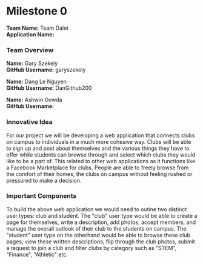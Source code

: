 # Milestone 0

**Team Name:** Team Dalet  
**Application Name:** 

### Team Overview
**Name:** Gary Szekely  
**GitHub Username:** garyszekely

**Name:** Dang Le Nguyen  
**GitHub Username:** DanGithub200

**Name:** Ashwin Gowda  
**GitHub Username:**

### Innovative Idea

For our project we will be developing a web application that connects clubs on campus to individuals in a much more cohesive way. Clubs will be able to sign up and post about themselves and the various things they have to offer while students can browse through and select which clubs they would like to be a part of. This related to other web applications as it functions like a Facebook Marketplace for clubs. People are able to freely browse from the comfort of their homes, the clubs on campus without feeling rushed or pressured to make a decision.

### Important Components

To build the above web application we would need to outine two distinct user types: club and student. The "club" user type would be able to create a page for themselves, write a description, add photos, accept members, and manage the overall outlook of their club to the students on campus. The "student" user type on the otherhand would be able to browse these club pages, view these written descriptions, flip through the club photos, submit a request to join a club and filter clubs by category such as "STEM", "Finance", "Athletic" etc.
